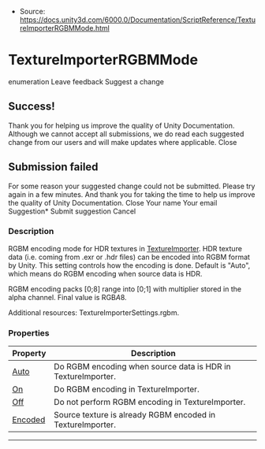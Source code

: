 * Source: https://docs.unity3d.com/6000.0/Documentation/ScriptReference/TextureImporterRGBMMode.html

# TextureImporterRGBMMode
enumeration
Leave feedback
Suggest a change
## Success!
Thank you for helping us improve the quality of Unity Documentation. Although we cannot accept all submissions, we do read each suggested change from our users and will make updates where applicable.
Close
## Submission failed
For some reason your suggested change could not be submitted. Please <a>try again</a> in a few minutes. And thank you for taking the time to help us improve the quality of Unity Documentation.
Close
Your name Your email Suggestion* Submit suggestion
Cancel
### Description
RGBM encoding mode for HDR textures in [TextureImporter](https://docs.unity3d.com/6000.0/Documentation/ScriptReference/TextureImporter.html).
HDR texture data (i.e. coming from .exr or .hdr files) can be encoded into RGBM format by Unity. This setting controls how the encoding is done. Default is "Auto", which means do RGBM encoding when source data is HDR.  
  
RGBM encoding packs [0;8] range into [0;1] with multiplier stored in the alpha channel. Final value is RGB*A*8.  
  
Additional resources: TextureImporterSettings.rgbm.
### Properties
Property | Description  
---|---  
[Auto](https://docs.unity3d.com/6000.0/Documentation/ScriptReference/TextureImporterRGBMMode.Auto.html) | Do RGBM encoding when source data is HDR in TextureImporter.  
[On](https://docs.unity3d.com/6000.0/Documentation/ScriptReference/TextureImporterRGBMMode.On.html) | Do RGBM encoding in TextureImporter.  
[Off](https://docs.unity3d.com/6000.0/Documentation/ScriptReference/TextureImporterRGBMMode.Off.html) | Do not perform RGBM encoding in TextureImporter.  
[Encoded](https://docs.unity3d.com/6000.0/Documentation/ScriptReference/TextureImporterRGBMMode.Encoded.html) | Source texture is already RGBM encoded in TextureImporter.  
* * *
